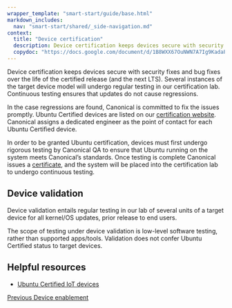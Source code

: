 ```yaml
---
wrapper_template: "smart-start/guide/base.html"
markdown_includes:
  nav: "smart-start/shared/_side-navigation.md"
context:
  title: "Device certification"
  description: Device certification keeps devices secure with security fixes and bug fixes over the life of the certified release (and the next LTS).
  copydoc: "https://docs.google.com/document/d/1B8WXX67OuNWN7A7Ig9KadaPLv2fylsdTkxFzEdEXNuw/edit"
---
```


Device certification keeps devices secure with security fixes and bug fixes over the life of the certified release (and the next LTS). Several instances of the target device model will undergo regular testing in our certification lab. Continuous testing ensures that updates do not cause regressions.

In the case regressions are found, Canonical is committed to fix the issues promptly. Ubuntu Certified devices are listed on our [certification website](http://certification.ubuntu.com/iot). Canonical assigns a dedicated engineer as the point of contact for each Ubuntu Certified device.

In order to be granted Ubuntu certification, devices must first undergo rigorous testing by Canonical QA to ensure that Ubuntu running on the system meets Canonical’s standards. Once testing is complete Canonical issues a [certificate](http://certification.ubuntu.com), and the system will be placed into the certification lab to undergo continuous testing.

## Device validation

Device validation entails regular testing in our lab of several units of a target device for all kernel/OS updates, prior release to end users.

The scope of testing under device validation is low-level software testing, rather than supported apps/tools. Validation does not confer Ubuntu Certified status to target devices.

## Helpful resources

- [Ubuntu Certified IoT devices](http://certification.ubuntu.com/iot)

<footer class="p-article-pagination">
  <a class="p-article-pagination__link--previous" href="/smart-start/guide/device-enablement">
    <span class="p-article-pagination__label">Previous</span>
    <span class="p-article-pagination__title">Device enablement</span>
  </a>
</footer>
